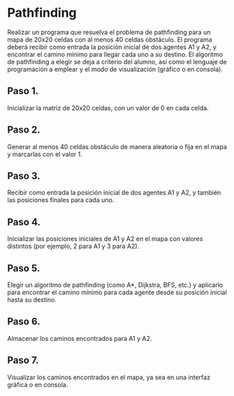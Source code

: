 # Pathfinding
Realizar un programa que resuelva el problema de pathfinding para un mapa de 20x20 celdas con
al menos 40 celdas obstáculo. El programa deberá recibir como entrada la posición inicial de dos
agentes A1 y A2, y encontrar el camino mínimo para llegar cada uno a su destino. El algoritmo de
pathfinding a elegir se deja a criterio del alumno, así como el lenguaje de programación a emplear
y el modo de visualización (gráfico o en consola).

## Paso 1.
Inicializar la matriz de 20x20 celdas, con un valor de 0 en cada celda.
## Paso 2.
Generar al menos 40 celdas obstáculo de manera aleatoria o fija en el mapa y marcarlas con el valor 1.
## Paso 3.
Recibir como entrada la posición inicial de dos agentes A1 y A2, y también las posiciones finales para cada uno.
## Paso 4.
Inicializar las posiciones iniciales de A1 y A2 en el mapa con valores distintos (por ejemplo, 2 para A1 y 3 para A2).
## Paso 5.
Elegir un algoritmo de pathfinding (como A*, Dijkstra, BFS, etc.) y aplicarlo para encontrar el camino mínimo para cada agente desde su posición inicial hasta su destino.
## Paso 6.
Almacenar los caminos encontrados para A1 y A2.
## Paso 7.
Visualizar los caminos encontrados en el mapa, ya sea en una interfaz gráfica o en consola.
